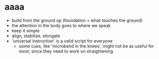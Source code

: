 # aaaa

* build from the ground up (foundation = what touches the ground)
* the attention in the body goes to where we speak
* keep it simple
* align, stabilize, elongate
* 'universal instruction' is a valid script for everyone
  * some cues, like 'microbend in the knees', might not be as useful for most, since they need to work on straightening 